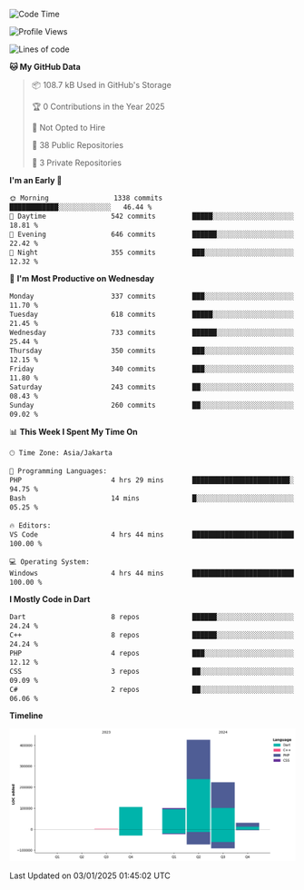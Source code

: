 <!--START_SECTION:waka-->
![Code Time](http://img.shields.io/badge/Code%20Time-346%20hrs%2043%20mins-blue)

![Profile Views](http://img.shields.io/badge/Profile%20Views-0-blue)

![Lines of code](https://img.shields.io/badge/From%20Hello%20World%20I%27ve%20Written-884.4%20thousand%20lines%20of%20code-blue)

**🐱 My GitHub Data** 

> 📦 108.7 kB Used in GitHub's Storage 
 > 
> 🏆 0 Contributions in the Year 2025
 > 
> 🚫 Not Opted to Hire
 > 
> 📜 38 Public Repositories 
 > 
> 🔑 3 Private Repositories 
 > 
**I'm an Early 🐤** 

```text
🌞 Morning                1338 commits        ████████████░░░░░░░░░░░░░   46.44 % 
🌆 Daytime                542 commits         █████░░░░░░░░░░░░░░░░░░░░   18.81 % 
🌃 Evening                646 commits         ██████░░░░░░░░░░░░░░░░░░░   22.42 % 
🌙 Night                  355 commits         ███░░░░░░░░░░░░░░░░░░░░░░   12.32 % 
```
📅 **I'm Most Productive on Wednesday** 

```text
Monday                   337 commits         ███░░░░░░░░░░░░░░░░░░░░░░   11.70 % 
Tuesday                  618 commits         █████░░░░░░░░░░░░░░░░░░░░   21.45 % 
Wednesday                733 commits         ██████░░░░░░░░░░░░░░░░░░░   25.44 % 
Thursday                 350 commits         ███░░░░░░░░░░░░░░░░░░░░░░   12.15 % 
Friday                   340 commits         ███░░░░░░░░░░░░░░░░░░░░░░   11.80 % 
Saturday                 243 commits         ██░░░░░░░░░░░░░░░░░░░░░░░   08.43 % 
Sunday                   260 commits         ██░░░░░░░░░░░░░░░░░░░░░░░   09.02 % 
```


📊 **This Week I Spent My Time On** 

```text
🕑︎ Time Zone: Asia/Jakarta

💬 Programming Languages: 
PHP                      4 hrs 29 mins       ████████████████████████░   94.75 % 
Bash                     14 mins             █░░░░░░░░░░░░░░░░░░░░░░░░   05.25 % 

🔥 Editors: 
VS Code                  4 hrs 44 mins       █████████████████████████   100.00 % 

💻 Operating System: 
Windows                  4 hrs 44 mins       █████████████████████████   100.00 % 
```

**I Mostly Code in Dart** 

```text
Dart                     8 repos             ██████░░░░░░░░░░░░░░░░░░░   24.24 % 
C++                      8 repos             ██████░░░░░░░░░░░░░░░░░░░   24.24 % 
PHP                      4 repos             ███░░░░░░░░░░░░░░░░░░░░░░   12.12 % 
CSS                      3 repos             ██░░░░░░░░░░░░░░░░░░░░░░░   09.09 % 
C#                       2 repos             ██░░░░░░░░░░░░░░░░░░░░░░░   06.06 % 
```



**Timeline**

![Lines of Code chart](https://raw.githubusercontent.com/PradiptaAhmad/PradiptaAhmad/main/assets/bar_graph.png)


 Last Updated on 03/01/2025 01:45:02 UTC
<!--END_SECTION:waka-->
